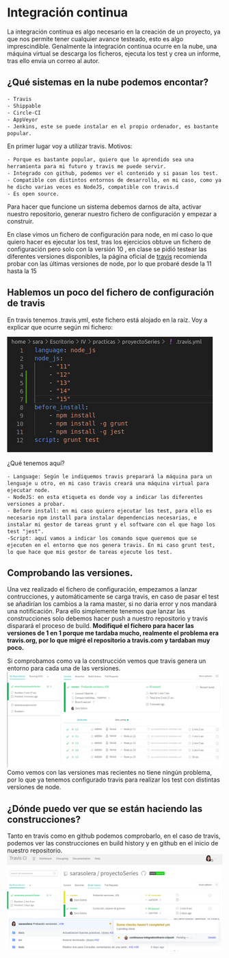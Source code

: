 # Integración continua

La integración continua es algo necesario en la creación de un proyecto, ya que nos permite tener cualquier avance testeado, esto es algo imprescindible.
Genalmente la integración continua ocurre en la nube, una máquina virtual se descarga los ficheros, ejecuta los test y crea un informe, tras ello envia un correo al autor.

## ¿Qué sistemas en la nube podemos encontar?
    - Travis
    - Shippable
    - Circle-CI
    - AppVeyor
    - Jenkins, este se puede instalar en el propio ordenador, es bastante popular.

En primer lugar voy a utilizar travis. Motivos:

    - Porque es bastante popular, quiero que lo aprendido sea una herramienta para mi futuro y travis me puede servir.
    - Integrado con github, podemos ver el contenido y si pasan los test.
    - Compatible con distintos entornos de desarrollo, en mi caso, como ya he dicho varias veces es NodeJS, compatible con travis.d
    - Es open source.

Para hacer que funcione un sistema debemos darnos de alta, activar nuestro repositorio, generar nuestro fichero de configuración y empezar a construir.

En clase vimos un fichero de configuración para node, en mi caso lo que quiero hacer es ejecutar los test, tras los ejercicios obtuve un fichero de configuración pero solo con la versión 10 , en clase se pidió testear las diferentes versiones disponibles, la página oficial de [travis](https://docs.travis-ci.com/user/languages/javascript-with-nodejs/) recomienda probar con las últimas versiones de node, por lo que probaré desde la 11 hasta la 15

## Hablemos un poco del fichero de configuración de travis
En travis tenemos .travis.yml, este fichero está alojado en la raíz. Voy a explicar que ocurre según mi fichero:

![](pic/configuracion2.png)

¿Qué tenemos aquí?

    - Language: Según le indiquemos travis preparará la máquina para un lenguaje u otro, en mi caso travis creará una máquina virtual para ejecutar node.
    - NodeJS: en esta etiqueta es donde voy a indicar las diferentes versiones a probar.
    - Before install: en mi caso quiero ejecutar los test, para ello es necesario npm install para instalar dependencias necesarias, e instalar mi gestor de tareas grunt y el software con el que hago los test "jest".
    -Script: aquí vamos a indicar los comando sque queremos que se ejecuten en el entorno que nos genera travis. En mi caso grunt test, lo que hace que mis gestor de tareas ejecute los test.

## Comprobando las versiones.
Una vez realizado el fichero de configuración, empezamos a lanzar contrucciones, y automáticamente se carga travis, en caso de pasar el test se añadirían los cambios a la rama master, si no daria error y nos mandará una notificación. Para ello simplemente tenemos que lanzar las construcciones solo debemos hacer push a nuestro repositorio y travis disparará el proceso de build. **Modifiqué el fichero para hacer las versiones de 1 en 1 porque me tardaba mucho, realmente el problema era travis.org, por lo que migré el repositorio a travis.com y tardaban muy poco.**

Si comprobamos como va la construcción vemos que travis genera un entorno para cada una de las versiones.
![](pic/versiones.png)
Como vemos con las versiones mas recientes no tiene ningún problema, por lo que ya tenemos configurado travis para realizar los test con distintas versiones de node.
## ¿Dónde puedo ver que se están haciendo las construcciones?
Tanto en travis como en github podemos comprobarlo, en el caso de travis, podemos ver las construcciones en build history y en github en el inicio de nuestro repositorio.
![](pic/comprobar_travis.png)
![](pic/comprobar_github.png)
